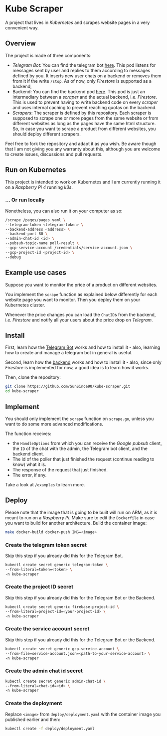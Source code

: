 # Kube Scraper

A project that lives in *Kubernetes* and scrapes website pages in a very
convenient way.

## Overview

The project is made of three components:

* *Telegram Bot*: You can find the telegram bot
[here](https://github.com/SunSince90/kube-scraper-telegram-bot). This pod
listens for messages sent by user and replies to them according to messages
defined by you. It inserts new user chats on a backend or removes them from
it if the write `/stop`. As of now, only *Firestore* is supported as a backend,
* Backend: You can find the backend pod
[here](https://github.com/SunSince90/kube-scraper-backend). This pod is just
an intermediary between a *scraper* and the actual backend, i.e. *Firestore*.
This is used to prevent having to write backend code on every *scraper* and
uses internal caching to prevent reaching quotas on the backend.
* *Scrapers*: The scraper is defined by this repository. Each scraper is
supposed to scrape one or more pages from the same website or from different
websites as long as the pages have the same html structure. So, in case you
want to scrape a product from different websites, you should deploy different
scrapers.

Feel free to fork the repository and adapt it as you wish. Be aware though that
I am not giving you any warranty about this, although you are welcome to create
issues, discussions and pull requests.

## Run on Kubernetes

This project is intended to work on Kubernetes and I am currently running it
on a *Raspberry Pi 4* running *k3s*.

### ... Or run locally

Nonetheless, you can also run it on your computer as so:

```bash
/scrape /pages/pages.yaml \
--telegram-token <telegram-token> \
--backend-address <address> \
--backend-port 80 \
--admin-chat-id <id> \
--pubsub-topic-name poll-result \
--gcp-service-account /credentials/service-account.json \
--gcp-project-id <project-id> \
--debug
```

## Example use cases

Suppose you want to monitor the price of a product on different websites.

You implement the `scrape` function as explained below differently for each
website page you want to monitor. Then you deploy them on your Kubernetes
cluster.

Whenever the price changes you can load the `ChatID`s from the backend, i.e.
*Firestore* and notify all your users about the price drop on *Telegram*.

## Install

First, learn how the
[Telegram Bot](https://github.com/SunSince90/kube-scraper-telegram-bot) works
and how to install it - also, learning how to create and manage a telegram bot
in general is useful.

Second, learn how the
[backend](https://github.com/SunSince90/kube-scraper-backend) works and how to
install it - also, since only *Firestore* is implemented for now, a good idea
is to learn how it works.

Then, clone the repository:

```bash
git clone https://github.com/SunSince90/kube-scraper.git
cd kube-scraper
```

## Implement

You should only implement the `scrape` function on `scrape.go`, unless you want
to do some more advanced modifications.

The function receives:

* the `HandleOptions` from which you can receive the
*Google pubsub* client, the `ID` of the chat with the admin, the Telegram bot
client, and the backend client.
* The id of the poller that just finished the request (continue reading to know)
what it is.
* The response of the request that just finished.
* The error, if any.

Take a look at `/examples` to learn more.

## Deploy

Please note that the image that is going to be built will run on ARM, as it is
meant to run on a *Raspberry Pi*.
Make sure to edit the `Dockerfile` in case you want to build for another architecture.
Build the container image:

```bash
make docker-build docker-push IMG=<image>
```

### Create the telegram token secret

Skip this step if you already did this for the Telegram Bot.

```bash
kubectl create secret generic telegram-token \
--from-literal=token=<token> \
-n kube-scraper
```

### Create the project ID secret

Skip this step if you already did this for the Telegram Bot or the Backend.

```bash
kubectl create secret generic firebase-project-id \
--from-literal=project-id=<your-project-id> \
-n kube-scraper
```

### Create the service account secret

Skip this step if you already did this for the Telegram Bot or the Backend.

```bash
kubectl create secret generic gcp-service-account \
--from-file=service-account.json=<path-to-your-service-account> \
-n kube-scraper
```

### Create the admin chat id secret

```bash
kubectl create secret generic admin-chat-id \
--from-literal=chat-id=<id> \
-n kube-scraper
```

### Create the deployment

Replace `<image>` from `deploy/deployment.yaml` with the container image you
published earlier and then:

```bash
kubectl create -f deploy/deployment.yaml
```
